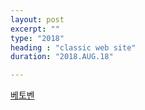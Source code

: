 ```yaml
---
layout: post
excerpt: ""
type: "2018"
heading : "classic web site"
duration: "2018.AUG.18"

---
```




[베토벤](https://www.mfiles.co.uk/composers/Ludwig-van-Beethoven.htm)